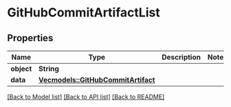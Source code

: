 # GitHubCommitArtifactList

## Properties

Name | Type | Description | Notes
------------ | ------------- | ------------- | -------------
**object** | **String** |  | 
**data** | [**Vec<models::GitHubCommitArtifact>**](GitHubCommitArtifact.md) |  | 

[[Back to Model list]](../README.md#documentation-for-models) [[Back to API list]](../README.md#documentation-for-api-endpoints) [[Back to README]](../README.md)


